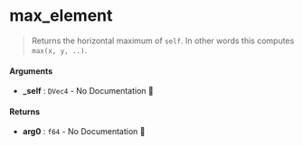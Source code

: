 # max\_element

>  Returns the horizontal maximum of `self`.
>  In other words this computes `max(x, y, ..)`.

#### Arguments

- **\_self** : `DVec4` \- No Documentation 🚧

#### Returns

- **arg0** : `f64` \- No Documentation 🚧